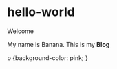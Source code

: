 # hello-world
<html>
<head>
    <link rel="stylesheet" href="style.css">
    </head>
<body>
<hd1>Welcome</hd1>
<p> My name is Banana. This is my <strong>Blog</strong>
</p>
p {background-color: pink;
}
</body>
</html>